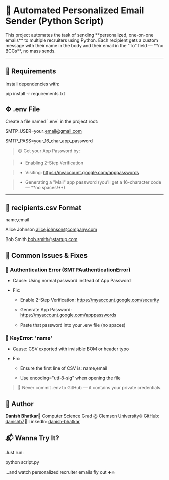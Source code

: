 # 📧 Automated Personalized Email Sender (Python Script)

This project automates the task of sending \*\*personalized, one-on-one emails\*\* to multiple recruiters using Python. Each recipient gets a custom message with their name in the body and their email in the "To" field — \*\*no BCCs\*\*, no mass sends.

---


## 🔧 Requirements

Install dependencies with:

pip install -r requirements.txt


## ⚙️ .env File

Create a file named \`.env\` in the project root:

SMTP\_USER=your\_email@gmail.com

SMTP\_PASS=your\_16\_char\_app\_password


> 🟡 Get your App Password by:

> - Enabling 2-Step Verification

> - Visiting: https://myaccount.google.com/apppasswords

> - Generating a "Mail" app password (you'll get a 16-character code — \*\*no spaces!\*\*)

---

## 👥 recipients.csv Format

name,email

Alice Johnson,alice.johnson@company.com

Bob Smith,bob.smith@startup.com

🧯 Common Issues & Fixes
------------------------

### 🔐 Authentication Error (SMTPAuthenticationError)

*   Cause: Using normal password instead of App Password
    
*   Fix:
    
    *   Enable 2-Step Verification: https://myaccount.google.com/security
        
    *   Generate App Password: https://myaccount.google.com/apppasswords
        
    *   Paste that password into your .env file (no spaces)
        

### 🧵 KeyError: 'name'

*   Cause: CSV exported with invisible BOM or header typo
    
*   Fix:
    
    *   Ensure the first line of CSV is: name,email
        
    *   Use encoding="utf-8-sig" when opening the file
        

> 🚫 Never commit .env to GitHub — it contains your private credentials.

🙌 Author
---------

**Danish Bhatkar**📍 Computer Science Grad @ Clemson University🌐 GitHub: [danishb7](https://github.com/danishb7)💼 LinkedIn: [danish-bhatkar](https://www.linkedin.com/in/danish-bhatkar)

📬 Wanna Try It?
----------------

Just run:

python script.py

...and watch personalized recruiter emails fly out ✈️🔥
